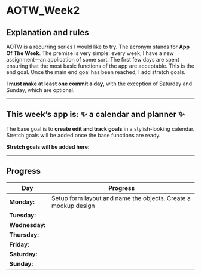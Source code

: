 # AOTW_Week2

## Explanation and rules

AOTW is a recurring series I would like to try. The acronym stands for **App Of The Week**.
The premise is very simple: every week, I have a new assignment—an application of some sort.
The first few days are spent ensuring that the most basic functions of the app are acceptable.
This is the end goal. Once the main end goal has been reached, I add stretch goals.

**I must make at least one commit a day**, with the exception of Saturday and Sunday, which are optional.

---

## This week’s app is: :sparkles: a calendar and planner :sparkles:
The base goal is to **create edit and track goals** in a stylish-looking calendar.
Stretch goals will be added once the base functions are ready.

**Stretch goals will be added here:**  

---

## Progress
| **Day**       | **Progress**                                                   |
|---------------|----------------------------------------------------------------|
| **Monday:**   | Setup form layout and name the objects. Create a mockup design |
| **Tuesday:**  |                                                                |
| **Wednesday:**|                                                                |
| **Thursday:** |                                                                |
| **Friday:**   |                                                                |
| **Saturday:** |                                                                |
| **Sunday:**   |                                                                |

 
